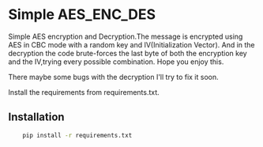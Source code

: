 # Simple AES_ENC_DES

Simple AES encryption and Decryption.The message is encrypted using AES in CBC mode with a random key and IV(Initialization Vector). And in the decryption the code brute-forces the last byte of both the encryption key and the IV,trying every possible combination. 
Hope you enjoy this.

There maybe some bugs with the decryption I'll try to fix it soon.


Install the requirements from requirements.txt.


## Installation

```bash
    pip install -r requirements.txt
```
    
